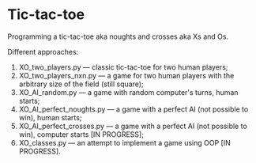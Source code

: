 # Tic-tac-toe
Programming a tic-tac-toe aka noughts and crosses aka Xs and Os.

Different approaches:
1) XO_two_players.py — classic tic-tac-toe for two human players;
2) XO_two_players_nxn.py — a game for two human players with the arbitrary size of the field (still square);
3) XO_AI_random.py — a game with random computer's turns, human starts;
4) XO_AI_perfect_noughts.py — a game with a perfect AI (not possible to win), human starts;
5) XO_AI_perfect_crosses.py — a game with a perfect AI (not possible to win), computer starts [IN PROGRESS];
6) XO_classes.py — an attempt to implement a game using OOP [IN PROGRESS].
